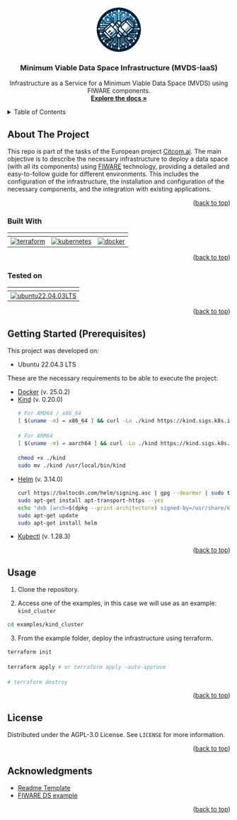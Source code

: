 <a name="readme-top"></a>

<!-- PROJECT LOGO -->
<br />
<div align="center">
  <a href="https://github.com/github_username/repo_name">
    <img src="images/logo.png" alt="Logo" width="100" height="100">
  </a>

  <h3 align="center">Minimum Viable Data Space Infrastructure (MVDS-IaaS)</h3>

  <p align="center">
    Infrastructure as a Service for a Minimum Viable Data Space (MVDS) using FIWARE components.
    <br />
    <a href="https://citcom-vrain.github.io/"><strong>Explore the docs »</strong></a>
    <br />
  </p>
</div>

<!-- TABLE OF CONTENTS -->
<details>
  <summary>Table of Contents</summary>
  <ol>
    <li>
      <a href="#about-the-project">About The Project</a>
      <ul>
        <li><a href="#built-with">Built With</a></li>
        <li><a href="#tested-on">Tested On</a></li>
      </ul>
    </li>
    <li>
      <a href="#getting-started(prerequisites)">Getting Started (Prerequisites)</a>
    </li>
    <li><a href="#usage">Usage</a></li>
    <li><a href="#license">License</a></li>
    <li><a href="#acknowledgments">Acknowledgments</a></li>
  </ol>
</details>

<!-- ABOUT THE PROJECT -->
## About The Project

This repo is part of the tasks of the European project [Citcom.ai](https://citcom.ai/). The main objective is to describe the necessary infrastructure to deploy a data space (with all its components) using [FIWARE](https://www.fiware.org/) technology, providing a detailed and easy-to-follow guide for different environments. This includes the configuration of the infrastructure, the installation and configuration of the necessary components, and the integration with existing applications.

<p align="right">(<a href="#readme-top">back to top</a>)</p>

### Built With

<div align="center">

  | <!-- -->                                  | <!-- -->        | <!-- -->      |
  |:-----------------------------------------:|:---------------:|:-------------:|
  | [![terraform][Terraform]][Terraform-url]  | [![kubernetes][k8s]][k8s-url] | [![docker][docker]][docker-url] |
</div>

<p align="right">(<a href="#readme-top">back to top</a>)</p>

### Tested on

<div align="center">

  | <!-- -->                                  | 
  |:-----------------------------------------:|
  | [![ubuntu22.04.03LTS][ubuntu]][ubuntu-url]  | 
</div>

<p align="right">(<a href="#readme-top">back to top</a>)</p>

<!-- GETTING STARTED -->
## Getting Started (Prerequisites)

This project was developed on:

* Ubuntu 22.04.3 LTS

These are the necessary requirements to be able to execute the project:

* [Docker](https://docs.docker.com/engine/install/ubuntu/) (v. 25.0.2)
* [Kind](https://kind.sigs.k8s.io/docs/user/quick-start/#installing-from-release-binaries) (v. 0.20.0)
  ```bash
  # For AMD64 / x86_64
  [ $(uname -m) = x86_64 ] && curl -Lo ./kind https://kind.sigs.k8s.io/dl/v0.21.0/kind-linux-amd64
  
  # For ARM64
  [ $(uname -m) = aarch64 ] && curl -Lo ./kind https://kind.sigs.k8s.io/dl/v0.21.0/kind-linux-arm64
  
  chmod +x ./kind
  sudo mv ./kind /usr/local/bin/kind
  ```
* [Helm](https://helm.sh/docs/intro/install/#from-apt-debianubuntu) (v. 3.14.0)
  ```bash
  curl https://baltocdn.com/helm/signing.asc | gpg --dearmor | sudo tee /usr/share/keyrings/helm.gpg > /dev/null
  sudo apt-get install apt-transport-https --yes
  echo "deb [arch=$(dpkg --print-architecture) signed-by=/usr/share/keyrings/helm.gpg] https://baltocdn.com/helm/stable/debian/ all main" | sudo tee /etc/apt/sources.list.d/helm-stable-debian.list
  sudo apt-get update
  sudo apt-get install helm
  ```
* [Kubectl](https://kubernetes.io/docs/tasks/tools/install-kubectl-linux/) (v. 1.28.3)

<p align="right">(<a href="#readme-top">back to top</a>)</p>



<!-- USAGE EXAMPLES -->
## Usage

1. Clone the repository.

2. Access one of the examples, in this case we will use as an example: `kind_cluster`

  ```bash
  cd examples/kind_cluster
  ```

3. From the example folder, deploy the infrastructure using terraform.
  ```bash
  terraform init

  terraform apply # or terraform apply -auto-approve

  # terraform destroy 
  ```

<p align="right">(<a href="#readme-top">back to top</a>)</p>

<!-- LICENSE -->
## License

Distributed under the AGPL-3.0 License. See `LICENSE` for more information.

<p align="right">(<a href="#readme-top">back to top</a>)</p>

<!-- CONTACT -->
<!-- ## Contact

Your Name - [@twitter_handle](https://twitter.com/twitter_handle) - email@email_client.com

Project Link: [https://github.com/github_username/repo_name](https://github.com/github_username/repo_name)

<p align="right">(<a href="#readme-top">back to top</a>)</p> -->



<!-- ACKNOWLEDGMENTS -->
## Acknowledgments

* [Readme Template](https://github.com/othneildrew/Best-README-Template)
* [FIWARE DS example](https://github.com/FIWARE-Ops/fiware-gitops/tree/master/aws/dsba)

<p align="right">(<a href="#readme-top">back to top</a>)</p>



<!-- MARKDOWN LINKS & IMAGES -->
<!-- https://www.markdownguide.org/basic-syntax/#reference-style-links -->
[Terraform]: https://img.shields.io/badge/terraform-%235835CC.svg?style=for-the-badge&logo=terraform&logoColor=white
[Terraform-url]: https://www.terraform.io/

[k8s]: https://img.shields.io/badge/kubernetes-%23326ce5.svg?style=for-the-badge&logo=kubernetes&logoColor=white
[k8s-url]: https://kubernetes.io/

[docker]: https://img.shields.io/badge/docker-%230db7ed.svg?style=for-the-badge&logo=docker&logoColor=white
[docker-url]: https://www.docker.com/

[ubuntu]: https://img.shields.io/badge/Ubuntu-E95420?style=for-the-badge&logo=ubuntu&logoColor=white
[ubuntu-url]: https://ubuntu.com/